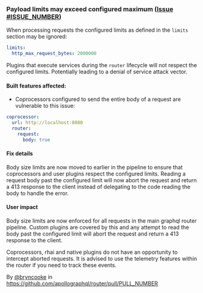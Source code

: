 ### Payload limits may exceed configured maximum ([Issue #ISSUE_NUMBER](https://github.com/apollographql/router/issues/ISSUE_NUMBER))

When processing requests the configured limits as defined in the `limits` section may be ignored:
```yaml
limits:
  http_max_request_bytes: 2000000
```

Plugins that execute services during the `router` lifecycle will not respect the configured limits. Potentially leading to a denial of service attack vector.

#### Built features affected:
* Coprocessors configured to send the entire body of a request are vulnerable to this issue:
```yaml
coprocessor: 
  url: http://localhost:8080
  router: 
    request:
      body: true
```

#### Fix details
Body size limits are now moved to earlier in the pipeline to ensure that coprocessors and user plugins respect
the configured limits.
Reading a request body past the configured limit will now abort the request and return a 413 response 
to the client instead of delegating to the code reading the body to handle the error.

#### User impact
Body size limits are now enforced for all requests in the main graphql router pipeline. Custom plugins are covered by 
this and any attempt to read the body past the configured limit will abort the request and return a 413 response to the client.

Coprocessors, rhai and native plugins do not have an opportunity to intercept aborted requests. It is advised to use 
the telemetry features within the router if you need to track these events.

By [@bryncooke](https://github.com/AUTHOR) in https://github.com/apollographql/router/pull/PULL_NUMBER

